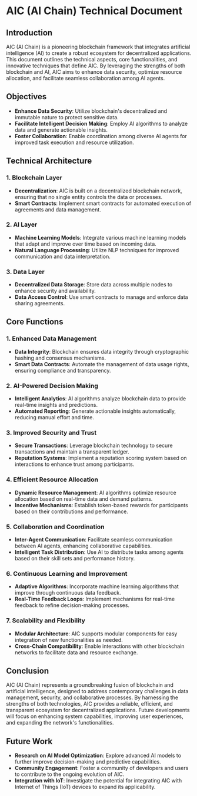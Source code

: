 # AIC (AI Chain) Technical Document

## Introduction

AIC (AI Chain) is a pioneering blockchain framework that integrates artificial intelligence (AI) to create a robust ecosystem for decentralized applications. This document outlines the technical aspects, core functionalities, and innovative techniques that define AIC. By leveraging the strengths of both blockchain and AI, AIC aims to enhance data security, optimize resource allocation, and facilitate seamless collaboration among AI agents.

## Objectives

- **Enhance Data Security**: Utilize blockchain's decentralized and immutable nature to protect sensitive data.
- **Facilitate Intelligent Decision Making**: Employ AI algorithms to analyze data and generate actionable insights.
- **Foster Collaboration**: Enable coordination among diverse AI agents for improved task execution and resource utilization.

## Technical Architecture

### 1. Blockchain Layer

- **Decentralization**: AIC is built on a decentralized blockchain network, ensuring that no single entity controls the data or processes.
- **Smart Contracts**: Implement smart contracts for automated execution of agreements and data management.

### 2. AI Layer

- **Machine Learning Models**: Integrate various machine learning models that adapt and improve over time based on incoming data.
- **Natural Language Processing**: Utilize NLP techniques for improved communication and data interpretation.

### 3. Data Layer

- **Decentralized Data Storage**: Store data across multiple nodes to enhance security and availability.
- **Data Access Control**: Use smart contracts to manage and enforce data sharing agreements.

## Core Functions

### 1. Enhanced Data Management

- **Data Integrity**: Blockchain ensures data integrity through cryptographic hashing and consensus mechanisms.
- **Smart Data Contracts**: Automate the management of data usage rights, ensuring compliance and transparency.

### 2. AI-Powered Decision Making

- **Intelligent Analytics**: AI algorithms analyze blockchain data to provide real-time insights and predictions.
- **Automated Reporting**: Generate actionable insights automatically, reducing manual effort and time.

### 3. Improved Security and Trust

- **Secure Transactions**: Leverage blockchain technology to secure transactions and maintain a transparent ledger.
- **Reputation Systems**: Implement a reputation scoring system based on interactions to enhance trust among participants.

### 4. Efficient Resource Allocation

- **Dynamic Resource Management**: AI algorithms optimize resource allocation based on real-time data and demand patterns.
- **Incentive Mechanisms**: Establish token-based rewards for participants based on their contributions and performance.

### 5. Collaboration and Coordination

- **Inter-Agent Communication**: Facilitate seamless communication between AI agents, enhancing collaborative capabilities.
- **Intelligent Task Distribution**: Use AI to distribute tasks among agents based on their skill sets and performance history.

### 6. Continuous Learning and Improvement

- **Adaptive Algorithms**: Incorporate machine learning algorithms that improve through continuous data feedback.
- **Real-Time Feedback Loops**: Implement mechanisms for real-time feedback to refine decision-making processes.

### 7. Scalability and Flexibility

- **Modular Architecture**: AIC supports modular components for easy integration of new functionalities as needed.
- **Cross-Chain Compatibility**: Enable interactions with other blockchain networks to facilitate data and resource exchange.

## Conclusion

AIC (AI Chain) represents a groundbreaking fusion of blockchain and artificial intelligence, designed to address contemporary challenges in data management, security, and collaborative processes. By harnessing the strengths of both technologies, AIC provides a reliable, efficient, and transparent ecosystem for decentralized applications. Future developments will focus on enhancing system capabilities, improving user experiences, and expanding the network's functionalities.

## Future Work

- **Research on AI Model Optimization**: Explore advanced AI models to further improve decision-making and predictive capabilities.
- **Community Engagement**: Foster a community of developers and users to contribute to the ongoing evolution of AIC.
- **Integration with IoT**: Investigate the potential for integrating AIC with Internet of Things (IoT) devices to expand its applicability.

